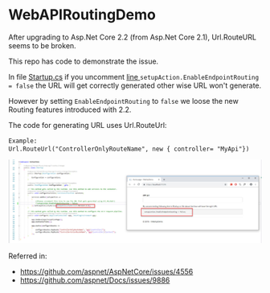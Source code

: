 # WebAPIRoutingDemo
After upgrading to Asp.Net Core 2.2 (from Asp.Net Core 2.1), Url.RouteURL seems to be broken.

This repo has code to demonstrate the issue. 

In file [Startup.cs](https://github.com/nimeshdhruve/WebAPIRoutingDemo/blob/master/WebApiDemo/Startup.cs) if you uncomment [line ](https://github.com/nimeshdhruve/WebAPIRoutingDemo/blob/master/WebApiDemo/Startup.cs#L30) `setupAction.EnableEndpointRouting = false` the URL will get correctly generated other wise URL won't generate. 

However by setting `EnableEndpointRouting` to `false` we loose the new Routing features introduced with 2.2.

The code for generating URL uses Url.RouteUrl:
```
Example: 
Url.RouteUrl("ControllerOnlyRouteName", new { controller= "MyApi"})
```

![Output](https://github.com/nimeshdhruve/WebAPIRoutingDemo/blob/master/Example.jpg)


Referred in:
 - https://github.com/aspnet/AspNetCore/issues/4556
 - https://github.com/aspnet/Docs/issues/9886
